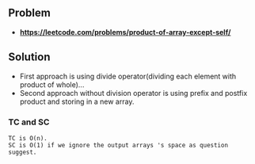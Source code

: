 ## Problem

- **https://leetcode.com/problems/product-of-array-except-self/**

## Solution

- First approach is using divide operator(dividing each element with product of whole)...
- Second approach without division operator is using prefix and postfix product and storing in a new array.

### TC and SC

```
TC is O(n).
SC is O(1) if we ignore the output arrays 's space as question suggest.

```
